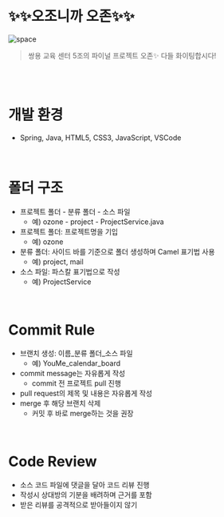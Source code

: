 # ✨✨오조니까 오존✨✨
![space](https://user-images.githubusercontent.com/87955005/153884025-721c0cbd-6263-4a2a-a956-40d10af0d436.png)
> 쌍용 교육 센터 5조의 파이널 프로젝트 오존✨ 다들 화이팅합시다!

<br/><br/>
# 개발 환경
* Spring, Java, HTML5, CSS3, JavaScript, VSCode
<br/>

# 폴더 구조
* 프로젝트 폴더 - 분류 폴더 - 소스 파일
  * 예) ozone - project - ProjectService.java
* 프로젝트 폴더: 프로젝트명을 기입
  * 예) ozone
* 분류 폴더: 사이드 바를 기준으로 폴더 생성하며 Camel 표기법 사용
  * 예) project, mail
* 소스 파일: 파스칼 표기법으로 작성
  * 예) ProjectService
<br/>

# Commit Rule
* 브랜치 생성: 이름_분류 폴더_소스 파일
  * 예) YouMe_calendar_board
* commit message는 자유롭게 작성
  * commit 전 프로젝트 pull 진행
* pull request의 제목 및 내용은 자유롭게 작성
* merge 후 해당 브랜치 삭제
  * 커밋 후 바로 merge하는 것을 권장
<br/>

# Code Review
* 소스 코드 파일에 댓글을 달아 코드 리뷰 진행
* 작성시 상대방의 기분을 배려하며 근거를 포함
* 받은 리뷰를 공격적으로 받아들이지 않기
<br/>

